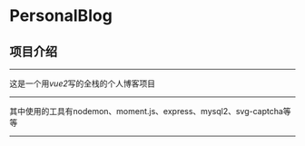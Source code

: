 # PersonalBlog
## 项目介绍
***
这是一个用*vue2*写的全栈的个人博客项目
***
其中使用的工具有nodemon、moment.js、express、mysql2、svg-captcha等等
***
